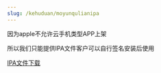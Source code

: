 ```yaml
---
slug: /kehuduan/moyunqulianipa
---
```

因为apple不允许云手机类型APP上架

所以我们只能提供IPA文件客户可以自行签名安装后使用   

 [IPA文件下载](https://doc.moyunteng.com/xia-zai)